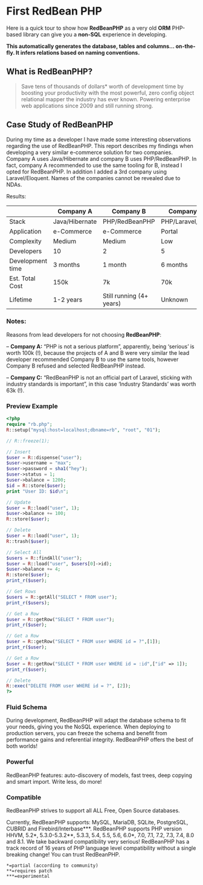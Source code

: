 # First RedBean PHP

Here is a quick tour to show how **RedBeanPHP** as a very old **ORM** PHP-based library can give you a **non-SQL** experience in developing.

**This automatically generates the database, tables and columns... on-the-fly. It infers relations based on naming conventions.**

## What is RedBeanPHP?

> Save tens of thousands of dollars* worth of development time by boosting your productivity with the most powerful, zero config object relational mapper the industry has ever known.
> Powering enterprise web applications since 2009 and still running strong.

## Case Study of RedBeanPHP

During my time as a developer I have made some interesting observations regarding the use of RedBeanPHP. This report describes my findings when developing a very similar e-commerce solution for two companies. Company A uses Java/Hibernate and company B uses PHP/RedBeanPHP. In fact, company A recommended to use the same tooling for B, instead I opted for RedBeanPHP. In addition I added a 3rd company using Laravel/Eloquent. Names of the
companies cannot be revealed due to NDAs.

Results:

|            | Company A | Company B | Company C |
| ---------- | --------- | --------- | --------- |
| Stack      |  Java/Hibernate | PHP/RedBeanPHP | PHP/Laravel/Eloq |
| Application | e-Commerce | e-Commerce | Portal |
| Complexity | Medium | Medium | Low |
| Developers | 10 | 2 | 5 |
| Development time | 3 months | 1 month | 6 months |
| Est. Total Cost | 150k | 7k | 70k |
| Lifetime | 1-2 years | Still running (4+ years) | Unknown |

### Notes:

Reasons from lead developers for not choosing **RedBeanPHP**:

– **Company A:** “PHP is not a serious platform”, apparently, being ‘serious’ is worth 100k (!),
because the projects of A and B were very similar the lead developer recommended Company B to
use the same tools, however Company B refused and selected RedBeanPHP instead.

– **Company C:** “RedBeanPHP is not an official part of Laravel, sticking with industry standards is
important”, in this case ‘Industry Standards’ was worth 63k (!).

### Preview Example

```php
<?php
require "rb.php";
R::setup("mysql:host=localhost;dbname=rb", "root", "01");

// R::freeze(1);

// Insert
$user = R::dispense("user");
$user->username = "max";
$user->password = sha1("hey");
$user->status = 1;
$user->balance = 1200;
$id = R::store($user);
print "User ID: $id\n";

// Update
$user = R::load("user", 1);
$user->balance += 100;
R::store($user);

// Delete
$user = R::load("user", 1);
R::trash($user);

// Select All
$users = R::findAll("user");
$user = R::load("user", $users[0]->id);
$user->balance += 4;
R::store($user);
print_r($user);

// Get Rows
$users = R::getAll("SELECT * FROM user");
print_r($users);

// Get a Row
$user = R::getRow("SELECT * FROM user");
print_r($user);

// Get a Row
$user = R::getRow("SELECT * FROM user WHERE id = ?",[1]);
print_r($user);

// Get a Row
$user = R::getRow("SELECT * FROM user WHERE id = :id",["id" => 1]);
print_r($user);

// Delete
R::exec("DELETE FROM user WHERE id = ?", [2]);
?>
```

### Fluid Schema

During development, RedBeanPHP will adapt the database schema to fit your needs, giving you the NoSQL experience. When deploying to production servers, you can freeze the schema and benefit from performance gains and referential integrity.
RedBeanPHP offers the best of both worlds!

### Powerful

RedBeanPHP features: auto-discovery of models, fast trees, deep copying and smart import.
Write less, do more!

### Compatible

RedBeanPHP strives to support all ALL Free, Open Source databases.

Currently, RedBeanPHP supports: MySQL, MariaDB, SQLite, PostgreSQL, CUBRID and Firebird/Interbase***. RedBeanPHP supports PHP version HHVM, 5.2*, 5.3.0-5.3.2**, 5.3.3, 5.4, 5.5, 5.6, 6.0*, 7.0, 7.1, 7.2, 7.3, 7.4, 8.0 and 8.1. We take backward compatibility very serious! RedBeanPHP has a track record of 16 years of PHP language level compatibility without a single breaking change! You can trust RedBeanPHP.

```
*=partial (according to community)
**=requires patch
***=experimental
```

